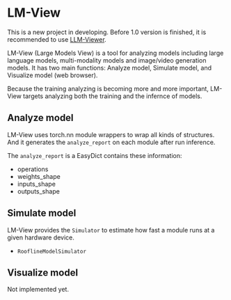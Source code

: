 # LM-View

This is a new project in developing. Before 1.0 version is finished, it is recommended to use [LLM-Viewer](https://github.com/hahnyuan/LLM-Viewer).

LM-View (Large Models View) is a tool for analyzing models including large language models, multi-modality models and image/video generation models.
It has two main functions: Analyze model, Simulate model, and Visualize model (web browser).

Because the training analyzing is becoming more and more important, LM-View targets analyzing both the training and the infernce of models.

## Analyze model

LM-View uses torch.nn module wrappers to wrap all kinds of structures. And it generates the `analyze_report` on each module after run inference.

The `analyze_report` is a EasyDict contains these information:
- operations
- weights_shape
- inputs_shape
- outputs_shape

## Simulate model

LM-View provides the `Simulator` to estimate how fast a module runs at a given hardware device.

- `RooflineModelSimulator`

## Visualize model

Not implemented yet.